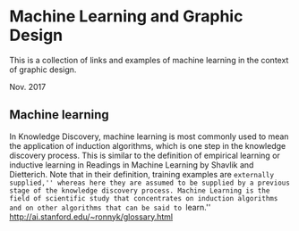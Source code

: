 # Machine Learning and Graphic Design
This is a collection of links and examples of machine learning in the context of graphic design.

Nov. 2017


## Machine learning
In Knowledge Discovery, machine learning is most commonly used to mean the application of induction algorithms, which is one step in the knowledge discovery process. This is similar to the definition of empirical learning or inductive learning in Readings in Machine Learning by Shavlik and Dietterich. Note that in their definition, training examples are ``externally supplied,'' whereas here they are assumed to be supplied by a previous stage of the knowledge discovery process. Machine Learning is the field of scientific study that concentrates on induction algorithms and on other algorithms that can be said to ``learn.''
http://ai.stanford.edu/~ronnyk/glossary.html

